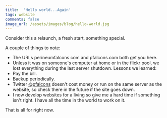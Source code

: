 ```yaml
---
title:  'Hello world...Again'
tags: website
comments: false
image_url: /assets/images/blog/hello-world.jpg
---
```

Consider this a relaunch, a fresh start, something special.

A couple of things to note:
- The URLs perineumfalcons.com and pfalcons.com both get you here.
- Unless it was on someone's computer at home or in the flickr pool, we lost everything during the last server shutdown. Lessons we learned:
- Pay the bill.
- Backup periodically.
- Twitter [@pfalcons](https://twitter.com/pfalcons) doesn't cost money or run on the same server as the website, so check there in the future if the site goes down.
- I now develop websites for a living so give me a hard time if something isn't right. I have all the time in the world to work on it.

That is all for right now.
